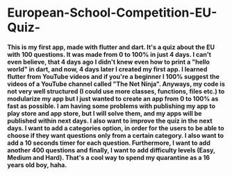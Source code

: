 <h1> European-School-Competition-EU-Quiz-</h1>
<h4>This is my first app, made with flutter and dart. It's a quiz about the EU with 100 questions. It was made from 0 to 100% in just 4 days. I can't even believe, that 4 days ago I didn't knew even how to print a "hello world" in dart, and now, 4 days later I created my first app. I learned flutter from YouTube videos and if you're a beginner I 100% suggest the videos of a YouTube channel called "The Net Ninja". Anyways, my code is not very well structured (I could use more classes, functions, files etc.) to modularize my app but I just wanted to create an app from 0 to 100% as fast as possible. I am having some problems with publishing my app to play store and app store, but I will solve them, and my apps will be published within next days. I also want to improve the quiz in the next days. I want to add a categories option, in order for the users to be able to choose if they want questions only from a certain category. I also want to add a 10 seconds timer for each question. Furthermore, I want to add another 400 questions and finally, I want to add difficulty levels (Easy, Medium and Hard).  That's a cool way to spend my quarantine as a 16 years old boy, haha.</h4>
